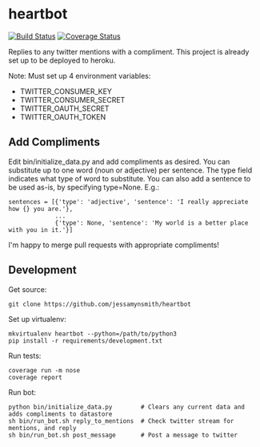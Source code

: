 heartbot
========

[![Build Status](https://travis-ci.org/jessamynsmith/heartbot.svg?branch=master)](https://travis-ci.org/jessamynsmith/heartbot)
[![Coverage Status](https://coveralls.io/repos/jessamynsmith/heartbot/badge.svg?branch=master)](https://coveralls.io/r/jessamynsmith/heartbot?branch=master)

Replies to any twitter mentions with a compliment. This project is already set up to be deployed to heroku.

Note: Must set up 4 environment variables:
- TWITTER_CONSUMER_KEY
- TWITTER_CONSUMER_SECRET
- TWITTER_OAUTH_SECRET
- TWITTER_OAUTH_TOKEN

Add Compliments
---------------

Edit bin/initialize_data.py and add compliments as desired. You can substitute up to one word (noun
or adjective) per sentence. The type field indicates what type of word to substitute. You can also
add a sentence to be used as-is, by specifying type=None. E.g.:
 
    sentences = [{'type': 'adjective', 'sentence': 'I really appreciate how {} you are.'},
                 ...
                 {'type': None, 'sentence': 'My world is a better place with you in it.'}]

I'm happy to merge pull requests with appropriate compliments!

Development
-----------

Get source:

    git clone https://github.com/jessamynsmith/heartbot

Set up virtualenv:

    mkvirtualenv heartbot --python=/path/to/python3
    pip install -r requirements/development.txt

Run tests:

    coverage run -m nose
    coverage report

Run bot:

    python bin/initialize_data.py        # Clears any current data and adds compliments to datastore
    sh bin/run_bot.sh reply_to_mentions  # Check twitter stream for mentions, and reply
    sh bin/run_bot.sh post_message       # Post a message to twitter
